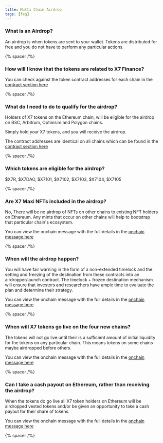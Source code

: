 ```yaml
---
title: Multi Chain Airdrop
tags: [faq]
---
```


### What is an Airdrop?

An airdrop is when tokens are sent to your wallet. Tokens are distributed for free and you do not have to perform any particular actions.

{% spacer /%}

### How will I know that the tokens are related to X7 Finance?

You can check against the token contract addresses for each chain in the [contract section here](/contracts/)

{% spacer /%}

### What do I need to do to qualify for the airdrop?

Holders of X7 tokens on the Ethereum chain, will be eligible for the airdrop on BSC, Arbitrum, Optimsim and Polygon chains.

Simply hold your X7 tokens, and you will receive the airdrop.

The contract addresses are identical on all chains which can be found in the [contract section here](/contracts/)

{% spacer /%}

### Which tokens are eligible for the airdrop?

$X7R, $X7DAO, $X7101, $X7102, $X7103, $X7104, $X7105

{% spacer /%}

### Are X7 Maxi NFTs included in the airdrop?

No, There will be no airdrop of NFTs on other chains to existing NFT holders on Ethereum. Any mints that occur on other chains will help to bootstrap that particular chain's ecosystem.

You can view the onchain message with the full details in the [onchain message here](/docs/onchains/929-feb-06-2023-052259-am-utc/)

{% spacer /%}

### When will the airdrop happen?

You will have fair warning in the form of a non-extended timelock and the setting and freezing of the destination from these contracts into an airdropper/launch contract. The timelock + frozen destination mechanism will ensure that investors and researchers have ample time to evaluate the plan and determine their strategy.

You can view the onchain message with the full details in the [onchain message here](/docs/onchains/926-feb-10-2023-094459-pm-utc/)

{% spacer /%}

### When will X7 tokens go live on the four new chains?

The tokens will not go live until their is a sufficient amount of initial liquidity for the tokens on any particular chain. This means tokens on some chains maybe airdropped before others.

You can view the onchain message with the full details in the [onchain message here](/docs/onchains/936-jan-29-2023-092159-pm-utc/)

{% spacer /%}

### Can I take a cash payout on Ethereum, rather than receiving the airdrop?

When the tokens do go live all X7 token holders on Ethereum will be airdropped vested tokens and/or be given an opportunity to take a cash payout for their share of tokens.

You can view the onchain message with the full details in the [onchain message here](/docs/onchains/936-jan-29-2023-092159-pm-utc/)

{% spacer /%}
